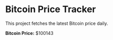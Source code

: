 # Bitcoin Price Tracker

This project fetches the latest Bitcoin price daily.

**Bitcoin Price:** $100143
